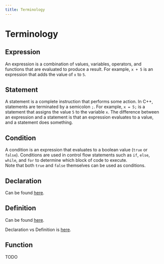 ```yaml
---
title: Terminology
---
```


# Terminology

## Expression

An expression is a combination of values, variables, operators, and functions that are evaluated to produce a result. For example, `x + 5` is an expression that adds the value of `x` to `5`.

## Statement

A statement is a complete instruction that performs some action. In C++, statements are terminated by a semicolon `;`. For example, `x = 5;` is a statement that assigns the value `5` to the variable `x`.
The difference between an expression and a statement is that an expression evaluates to a value, and a statement does something.

## Condition

A condition is an expression that evaluates to a boolean value (`true` or `false`). Conditions are used in control flow statements such as `if`, `else`, `while`, and `for` to determine which block of code to execute.  
Note that both `true` and `false` themselves can be used as conditions.

## Declaration
Can be found [here](../variables/#declaring-variables).

## Definition
Can be found [here](../variables/#defining-variables).

Declaration vs Definition is [here](../variables/#declaration-vs-definition).

## Function
TODO
